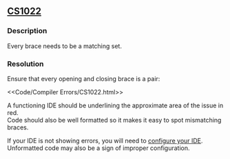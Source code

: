## [CS1022](https://docs.microsoft.com/en-us/dotnet/csharp/misc/cs1022)

### Description
Every brace needs to be a matching set.

### Resolution
Ensure that every opening and closing brace is a pair:  

<<Code/Compiler Errors/CS1022.html>>  

A functioning IDE should be underlining the approximate area of the issue in red.  
Code should also be well formatted so it makes it easy to spot mismatching braces.  

If your IDE is not showing errors, you will need to [configure your IDE](../../IDE%20Configuration.md). Unformatted code may also be a sign of improper configuration.  